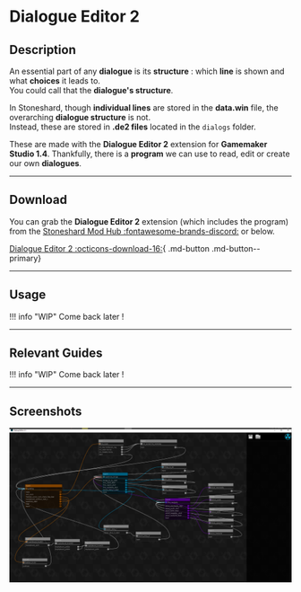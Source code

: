 # Dialogue Editor 2

## Description

An essential part of any **dialogue** is its **structure** : which **line** is shown and what **choices** it leads to.  
You could call that the **dialogue's structure**.

In Stoneshard, though **individual lines** are stored in the **data.win** file, the overarching **dialogue structure** is not.  
Instead, these are stored in **.de2 files** located in the `dialogs` folder.

These are made with the **Dialogue Editor 2** extension for **Gamemaker Studio 1.4**.
Thankfully, there is a **program** we can use to read, edit or create our own **dialogues**.

---

## Download

You can grab the **Dialogue Editor 2** extension (which includes the program) from the [Stoneshard Mod Hub :fontawesome-brands-discord:](https://discord.gg/YxfRKYUuht) or below.

[Dialogue Editor 2 :octicons-download-16:](../downloads/DialogEditor2.0.zip){ .md-button .md-button--primary}

---

## Usage

!!! info "WIP"
    Come back later !

---

## Relevant Guides

!!! info "WIP"
    Come back later !

---

## Screenshots

![Dialogue Editor 2](../img/screenshots/dialogeditor2.png "An example dialogue")
